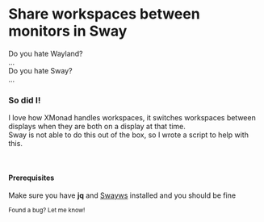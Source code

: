<h1>Share workspaces between monitors in Sway</h1>
<p>
  Do you hate Wayland?<br/>
  ... <br/>
  Do you hate Sway?<br/>
  ...
</p>
<h3>So did I!</h3>
<p>
  I love how XMonad handles workspaces, it switches workspaces between displays when they are both on a display at that time.<br/>
  Sway is not able to do this out of the box, so I wrote a script to help with this.
</p>
<br/>

<h4>Prerequisites</h4>
Make sure you have <b>jq</b> and <a href="https://lib.rs/install/swayws">Swayws</a> installed and you should be fine


<p><small>Found a bug? Let me know!</small></p>
